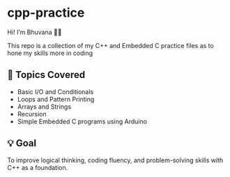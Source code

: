 # cpp-practice
Hi! I’m Bhuvana 👩‍💻

This repo is a collection of my C++ and Embedded C practice files as to hone my skills more in coding
## 🚀 Topics Covered
- Basic I/O and Conditionals
- Loops and Pattern Printing
- Arrays and Strings
- Recursion
- Simple Embedded C programs using Arduino

## 💡 Goal
To improve logical thinking, coding fluency, and problem-solving skills with C++ as a foundation.
